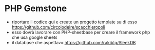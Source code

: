 # PHP Gemstone

- riportare il codice qui e create un progetto template su di esso <https://github.com/circolodelre/scacchieropoli>
- esso dovrà lavorare con PHP-sheetbase per creare il framework php che usa google sheets
- il database che aspettavo https://github.com/rakibtg/SleekDB

